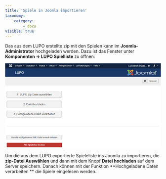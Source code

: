 ```yaml
---
title: 'Spiele in Joomla importieren'
taxonomy:
    category:
        - docs
visible: true
---
```


Das aus dem LUPO erstellte zip mit den Spielen kann im **Joomla-Administrator** hochgeladen werden. Dazu ist das Fenster unter **Komponenten → LUPO Spielliste** zu öffnen:

![spielliste_joomla_importieren](../../images/spielliste_joomla_importieren.png)

Um die aus dem LUPO exportierte Spieleliste ins Joomla zu importieren, die **zip-Datei Auswählen** und dann mit dem Knopf **Datei hochladen** auf dem Server speichern. Danach können mit der Funktion **Hochgeladene Daten verarbeiten ** die Spiele eingelesen werden.

